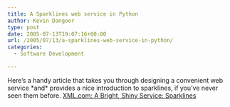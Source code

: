 ```yaml
---
title: A Sparklines web service in Python
author: Kevin Dangoor
type: post
date: 2005-07-13T19:07:16+00:00
url: /2005/07/13/a-sparklines-web-service-in-python/
categories:
  - Software Development

---
```

Here&#8217;s a handy article that takes you through designing a convenient web service \*and\* provides a nice introduction to sparklines, if you&#8217;ve never seen them before. [XML.com: A Bright, Shiny Service: Sparklines][1]

 [1]: http://www.xml.com/pub/a/2005/06/22/sparklines.html